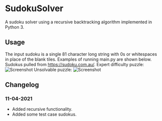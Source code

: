 # SudokuSolver
A sudoku solver using a recursive backtracking algorithm implemented in Python 3.

## Usage
The input sudoku is a single 81 character long string with 0s or whitespaces in place of the blank tiles. Examples of running main.py are shown below. Sudokus pulled from https://sudoku.com.au/.
Expert difficulty puzzle:
![Screenshot](https://github.com/LimaoC/sudokusolver/blob/main/Images/expert_solved.PNG)
Unsolvable puzzle:
![Screenshot](https://github.com/LimaoC/sudokusolver/blob/main/Images/unsolvable_puzzle.PNG)

## Changelog
### 11-04-2021
* Added recursive functionality.
* Added some test case sudokus.
